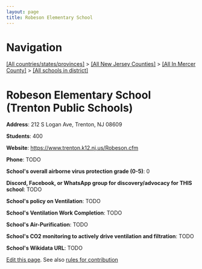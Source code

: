 ```yaml
---
layout: page
title: Robeson Elementary School
---
```

# Navigation

[[All countries/states/provinces]](../../../..) > [[All New Jersey Counties]](../../..) > [[All In Mercer County]](../..) > [[All schools in district]](..)

# Robeson Elementary School (Trenton Public Schools)

**Address**: 212 S Logan Ave, Trenton, NJ 08609

**Students**: 400

**Website**: <https://www.trenton.k12.nj.us/Robeson.cfm>

**Phone**: TODO

**School's overall airborne virus protection grade (0-5)**: 0

**Discord, Facebook, or WhatsApp group for discovery/advocacy for THIS school**: TODO

**School's policy on Ventilation**: TODO

**School's Ventilation Work Completion**: TODO

**School's Air-Purification**: TODO

**School's CO2 monitoring to actively drive ventilation and filtration**: TODO

**School's Wikidata URL**: TODO


[Edit this page](https://github.com/ventilate-schools/NJ/edit/main/./Mercer/Trenton_Public_Schools/Robeson_Elementary_School.md). See also [rules for contribution](../../../contribution-rules/)